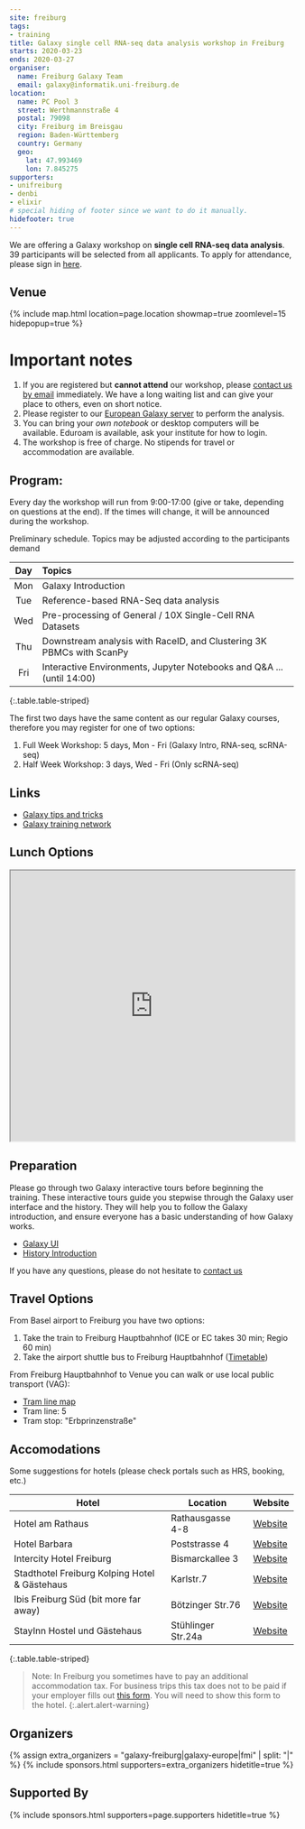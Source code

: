 ```yaml
---
site: freiburg
tags:
- training
title: Galaxy single cell RNA-seq data analysis workshop in Freiburg
starts: 2020-03-23
ends: 2020-03-27
organiser:
  name: Freiburg Galaxy Team
  email: galaxy@informatik.uni-freiburg.de
location:
  name: PC Pool 3
  street: Werthmannstraße 4 
  postal: 79098
  city: Freiburg im Breisgau
  region: Baden-Württemberg
  country: Germany
  geo:
    lat: 47.993469
    lon: 7.845275
supporters:
- unifreiburg
- denbi
- elixir
# special hiding of footer since we want to do it manually.
hidefooter: true
---
```




We are offering a Galaxy workshop on **single cell RNA-seq data analysis**. 39 participants will be selected from all applicants.
To apply for attendance, please sign in [here](https://forms.gle/C7wW9NPj3WgwW6dr8).

## Venue

{% include map.html location=page.location showmap=true zoomlevel=15 hidepopup=true %}


# Important notes

1. If you are registered but **cannot attend** our workshop, please [contact us
   by email](mailto:galaxy@informatik.uni-freiburg.de) immediately. We have a long waiting
   list and can give your place to others, even on short notice.
2. Please register to our [European Galaxy server](https://usegalaxy.eu) to perform the analysis.
3. You can bring your *own notebook* or desktop computers will be available. Eduroam is available, ask your institute 
   for how to login.
4. The workshop is free of charge. No stipends for travel or accommodation are available.

## Program:

Every day the workshop will run from 9:00-17:00 (give or take, depending on questions at the end). If the times will 
change, it will be announced during the workshop.

Preliminary schedule. Topics may be adjusted according to the participants demand

| Day | Topics                                                                |
|:---:|:----------------------------------------------------------------------|
| Mon | Galaxy Introduction                                                   |
| Tue | Reference-based RNA-Seq data analysis                                 |
| Wed | Pre-processing of General / 10X Single-Cell RNA Datasets              |
| Thu | Downstream analysis with RaceID, and Clustering 3K PBMCs with ScanPy  |
| Fri | Interactive Environments, Jupyter Notebooks and Q&A ... (until 14:00) |
{:.table.table-striped}

The first two days have the same content as our regular Galaxy courses, therefore you may register for one of two options:

  1. Full Week Workshop: 5 days, Mon - Fri (Galaxy Intro, RNA-seq, scRNA-seq)
  2. Half Week Workshop: 3 days, Wed - Fri (Only scRNA-seq)



## Links

* [Galaxy tips and tricks](https://github.com/bgruening/galaxy-tricks)
* [Galaxy training network](http://training.galaxyproject.org)

## Lunch Options

<iframe src="https://www.google.com/maps/d/embed?mid=13xIYbHTYlxxu-oopBTsSJHqK42M8lO6C" width="100%" height="480"></iframe>

## Preparation

Please go through two Galaxy interactive tours before beginning the training.
These interactive tours guide you stepwise through the Galaxy user interface
and the history. They will help you to follow the Galaxy introduction, and
ensure everyone has a basic understanding of how Galaxy works.

- [Galaxy UI](https://usegalaxy.eu/tours/core.galaxy_ui)
- [History Introduction](https://usegalaxy.eu/tours/core.history)

If you have any questions, please do not hesitate to [contact us](mailto:galaxy@informatik.uni-freiburg.de)

## Travel Options

From Basel airport to Freiburg you have two options:

1. Take the train to Freiburg Hauptbahnhof (ICE or EC takes 30 min; Regio 60 min)
2. Take the airport shuttle bus to Freiburg Hauptbahnhof ([Timetable](https://www.freiburger-reisedienst.de/en/airportbus/timetable.php))

From Freiburg Hauptbahnhof to Venue you can walk or use local public transport (VAG):

- [Tram line map](http://www.vag-freiburg.de/fahrplan-linien/netzplaene/liniennetzplan.html)
- Tram line: 5
- Tram stop: "Erbprinzenstraße"

## Accomodations

Some suggestions for hotels (please check portals such as HRS, booking, etc.)

Hotel                                         | Location           | Website
--------------------------------------------- | ------------------ | ----------
Hotel am Rathaus                              | Rathausgasse 4-8   | [Website](http://www.am-rathaus.de/)
Hotel Barbara                                 | Poststrasse 4      | [Website](http://www.hotel-barbara.de/)
Intercity Hotel Freiburg                      | Bismarckallee 3    | [Website](http://de.intercityhotel.com/Freiburg/InterCityHotel-Freiburg)
Stadthotel Freiburg Kolping Hotel & Gästehaus | Karlstr.7          | [Website](http://www.hotel-freiburg.de/)
Ibis Freiburg Süd (bit more far away)         | Bötzinger Str.76   | [Website](http://www.accorhotels.com/de/hotel-2656-ibis-budget-freiburg-sued/index.shtml)
StayInn Hostel und Gästehaus                  | Stühlinger Str.24a | [Website](http://www.stayinn-freiburg.de/hostel-und-gaestehaus/)
{:.table.table-striped}

<!-- TODO: map -->

> Note:
> In Freiburg you sometimes have to pay an additional accommodation tax. For business trips this tax does not
> to be paid if your employer fills out [this form](http://www.freiburg.de/servicebw/UebernachtungSt_Arbeitgeberbescheinigung.pdf). You will need to show this form to the hotel.
{:.alert.alert-warning}

## Organizers

{% assign extra_organizers =  "galaxy-freiburg|galaxy-europe|fmi" | split: "|"  %}
{% include sponsors.html supporters=extra_organizers hidetitle=true %}

## Supported By

{% include sponsors.html supporters=page.supporters hidetitle=true %}
